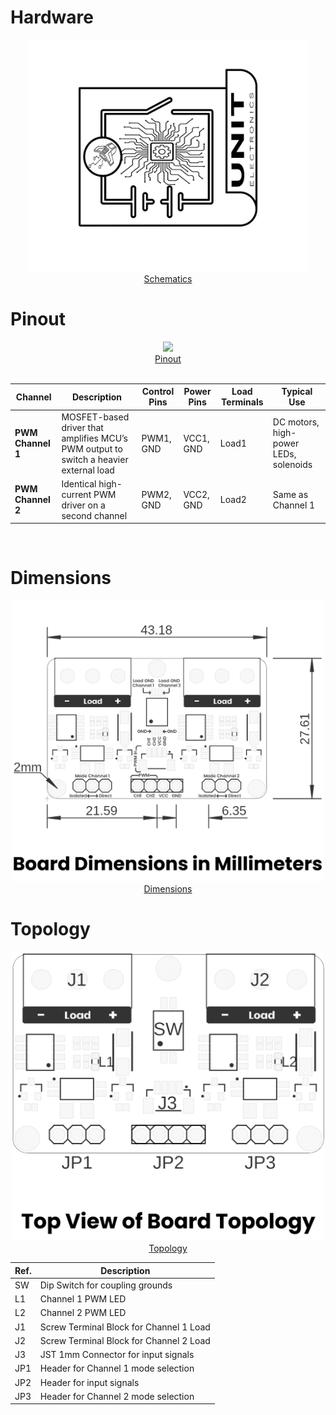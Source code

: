 # Hardware

<div align="center">

<a href="./unit_schematic_v_0_0_1_ue0083_PWM-Module.pdf"><img src="resources/img/Schematics_icon.jpg?raw=false" width="450px"><br/> Schematics</a>
</div>

# Pinout

<div align="center">

<a href="#"><img src="resources/unit_pinout_v_0_0_1_ue0054_pwm_module_en.jpg" width="500px"><br/> Pinout</a>
<br/><br/>

| Channel          | Description                                         | Control Pins   | Power Pins      | Load Terminals             | Typical Use                          |
|------------------|-----------------------------------------------------|----------------|-----------------|----------------------------|--------------------------------------|
| **PWM Channel 1**| MOSFET-based driver that amplifies MCU’s PWM output to switch a heavier external load | PWM1, GND      | VCC1, GND       | Load1     |    DC motors, high-power LEDs, solenoids |
| **PWM Channel 2**| Identical high-current PWM driver on a second channel | PWM2, GND      | VCC2, GND       | Load2        | Same as Channel 1                    |

<br/>
</div>

# Dimensions

<div align="center">

<a href="./resources/unit_dimension_v_0_0_1_ue0083_PWM-Module.png"><img src="./resources/unit_dimension_v_0_0_1_ue0083_PWM-Module.png" width="500px"><br/> Dimensions</a>

</div>

# Topology

<div align="center">

<a href="./resources/unit_topology_v_0_0_1_ue0083_PWM-Module.png"><img src="./resources/unit_topology_v_0_0_1_ue0083_PWM-Module.png" width="500px"><br/> Topology</a>

| Ref.  | Description                                                                 |
|-------|-----------------------------------------------------------------------------|
| SW    | Dip Switch for coupling grounds                                             |
| L1    | Channel 1 PWM LED                                                           |
| L2    | Channel 2 PWM LED                                                           |
| J1    | Screw Terminal Block for Channel 1 Load                                     |
| J2    | Screw Terminal Block for Channel 2 Load                                     |
| J3    | JST 1mm Connector for input signals                                         |
| JP1   | Header for Channel 1 mode selection                                         |
| JP2   | Header for input signals                                                    |
| JP3   | Header for Channel 2 mode selection                                         |
</div>
